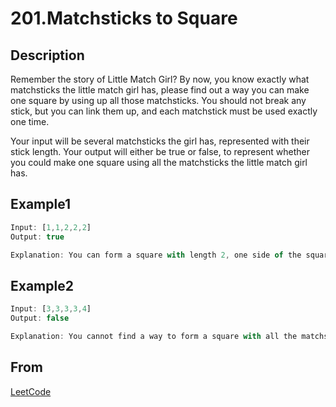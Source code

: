 # 201.Matchsticks to Square

## Description

Remember the story of Little Match Girl? By now, you know exactly what matchsticks the little match girl has, please find out a way you can make one square by using up all those matchsticks. You should not break any stick, but you can link them up, and each matchstick must be used exactly one time.

Your input will be several matchsticks the girl has, represented with their stick length. Your output will either be true or false, to represent whether you could make one square using all the matchsticks the little match girl has.

## Example1

```javascript
Input: [1,1,2,2,2]
Output: true

Explanation: You can form a square with length 2, one side of the square came two sticks with length 1.
```

## Example2

```javascript
Input: [3,3,3,3,4]
Output: false

Explanation: You cannot find a way to form a square with all the matchsticks.
```

## From

[LeetCode](https://leetcode.com/problems/matchsticks-to-square)
